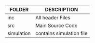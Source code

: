 | FOLDER | DESCRIPTION | 
| -------- | ----------- |
|inc   |  All header Files  |
|src   |  Main Source Code   |
|simulation| contains simulation file|


